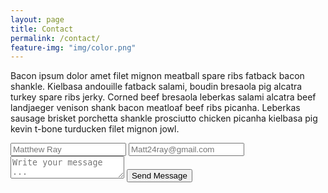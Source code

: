 ```yaml
---
layout: page
title: Contact
permalink: /contact/
feature-img: "img/color.png"
---
```


Bacon ipsum dolor amet filet mignon meatball spare ribs fatback bacon shankle. Kielbasa andouille fatback salami, boudin bresaola pig alcatra turkey spare ribs jerky. Corned beef bresaola leberkas salami alcatra beef landjaeger venison shank bacon meatloaf beef ribs picanha. Leberkas sausage brisket porchetta shankle prosciutto chicken picanha kielbasa pig kevin t-bone turducken filet mignon jowl.

<form action="https://getsimpleform.com/messages?form_api_token=0a706d5b60e89b83494380a0a3a1f3ff" method="post">
  <!-- the redirect_to is optional, the form will redirect to the referrer on submission -->
  <input type='hidden' name='redirect_to' value='http://matt24ray.github.io/thank-you/' />
  <input type='text' name='name' placeholder='Matthew Ray' />
  <input type='email' name='email' placeholder='Matt24ray@gmail.com' />
  <textarea name='message' placeholder='Write your message ...'></textarea>
  <input type='submit' value='Send Message' />
</form>
